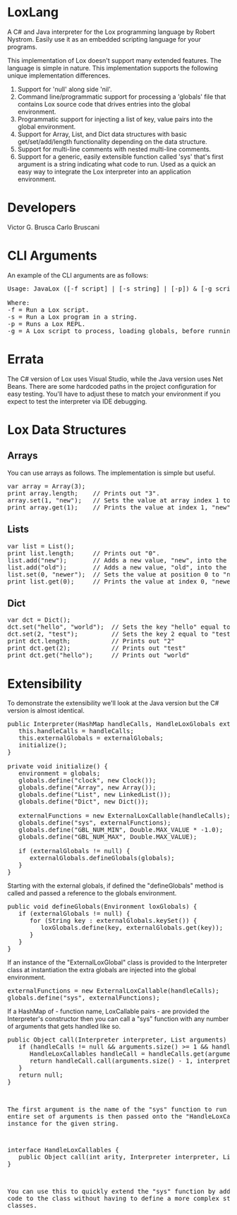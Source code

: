 # LoxLang
A C# and Java interpreter for the Lox programming language by Robert Nystrom. Easily use it as an embedded scripting language for your programs.

This implementation of Lox doesn't support many extended features. The language is simple in nature. This implementation supports the following unique implementation differences.

1. Support for 'null' along side 'nil'.
2. Command line/programmatic support for processing a 'globals' file that contains Lox source code that drives entries into the global environment.
3. Programmatic support for injecting a list of key, value pairs into the global environment.
4. Support for Array, List, and Dict data structures with basic get/set/add/length functionality depending on the data structure.
5. Support for multi-line comments with nested multi-line comments.
6. Support for a generic, easily extensible function called 'sys' that's first argument is a string indicating what code to run. Used as a quick an easy way to integrate the Lox interpreter into an application environment.

# Developers
Victor G. Brusca
Carlo Bruscani

# CLI Arguments
An example of the CLI arguments are as follows:

<pre>
Usage: JavaLox ([-f script] | [-s string] | [-p]) & [-g script]

Where:
-f = Run a Lox script.
-s = Run a Lox program in a string.
-p = Runs a Lox REPL.
-g = A Lox script to process, loading globals, before running the intended script.
</pre>

# Errata
The C# version of Lox uses Visual Studio, while the Java version uses Net Beans. There are some hardcoded paths in the project configuration for easy testing. You'll have to adjust these to match your environment if you expect to test the interpreter via IDE debugging.

# Lox Data Structures
## Arrays
You can use arrays as follows. The implementation is simple but useful.

<pre>
var array = Array(3);
print array.length;    // Prints out "3".
array.set(1, "new");   // Sets the value at array index 1 to "new"
print array.get(1);    // Prints the value at index 1, "new".
</pre>

## Lists
<pre>
var list = List();
print list.length;     // Prints out "0".
list.add("new");       // Adds a new value, "new", into the list.
list.add("old");       // Adds a new value, "old", into the list.
list.set(0, "newer");  // Sets the value at position 0 to "newer"
print list.get(0);     // Prints the value at index 0, "newer".
</pre>

## Dict
<pre>
var dct = Dict();
dct.set("hello", "world");  // Sets the key "hello" equal to "world"
dct.set(2, "test");         // Sets the key 2 equal to "test"
print dct.length;           // Prints out "2"
print dct.get(2);           // Prints out "test"
print dct.get("hello");     // Prints out "world"
</pre>

# Extensibility
To demonstrate the extensibility we'll look at the Java version but the C# version is almost identical.

<pre>
public Interpreter(HashMap<Object, HandleLoxCallables> handleCalls, HandleLoxGlobals externalGlobals) {
   this.handleCalls = handleCalls;
   this.externalGlobals = externalGlobals;
   initialize();
}

private void initialize() {
   environment = globals;
   globals.define("clock", new Clock());
   globals.define("Array", new Array());
   globals.define("List", new LinkedList());
   globals.define("Dict", new Dict());      

   externalFunctions = new ExternalLoxCallable(handleCalls);
   globals.define("sys", externalFunctions);
   globals.define("GBL_NUM_MIN", Double.MAX_VALUE * -1.0);       //-1.7976931348623157E+308
   globals.define("GBL_NUM_MAX", Double.MAX_VALUE);              // 1.7976931348623157E+308

   if (externalGlobals != null) {
      externalGlobals.defineGlobals(globals);
   }
}
</pre>

Starting with the external globals, if defined the "defineGlobals" method is called and passed a reference to the globals environment.

<pre>
public void defineGlobals(Environment loxGlobals) {
   if (externalGlobals != null) {
      for (String key : externalGlobals.keySet()) {
         loxGlobals.define(key, externalGlobals.get(key));
      }
   }
}
</pre>

If an instance of the "ExternalLoxGlobal" class is provided to the Interpreter class at instantiation the extra globals are injected into the global environment.

<pre>
externalFunctions = new ExternalLoxCallable(handleCalls);
globals.define("sys", externalFunctions);  
</pre>

If a HashMap of - function name, LoxCallable pairs - are provided the Interpreter's constructor then you can call a "sys" function with any number of arguments that gets handled like so.

<pre>
public Object call(Interpreter interpreter, List<Object> arguments) {
   if (handleCalls != null && arguments.size() >= 1 && handleCalls.containsKey(arguments.get(0))) {
      HandleLoxCallables handleCall = handleCalls.get(arguments.get(0));
      return handleCall.call(arguments.size() - 1, interpreter, arguments);
   }
   return null;  
}
</pre>

The first argument is the name of the "sys" function to run the entire set of arguments is then passed onto the "HandleLoxCallables" instance for the given string.

<pre>
interface HandleLoxCallables {
   public Object call(int arity, Interpreter interpreter, List<Object> arguments);
}
</pre>

You can use this to quickly extend the "sys" function by adding new code to the class without having to define a more complex structure of classes.
